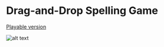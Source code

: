 # Drag-and-Drop Spelling Game
[Playable version](http://version-two.s3-website.af-south-1.amazonaws.com/)
  
![alt text](https://github.com/RussiSunni/v2.1/blob/main/Screenshots/v2.1.gif "Gameplay gif")

